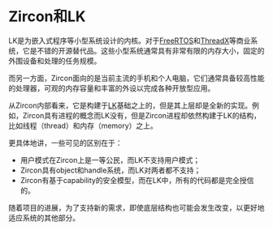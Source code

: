 # Zircon和LK

LK是为嵌入式程序等小型系统设计的内核。对于[FreeRTOS](http://www.freertos.org/)和[ThreadX](http://rtos.com/products/threadx/)等商业系统，它是不错的开源替代品。这些小型系统通常具有非常有限的内存大小，固定的外围设备和处理的任务规模。

而另一方面，Zircon面向的是当前主流的手机和个人电脑，它们通常具备较高性能的处理器，可观的内存容量和丰富的外设以完成各种开放型应用。

从Zircon内部看来，它是构建于[LK](https://github.com/littlekernel/lk)基础之上的，但是其上层却是全新的实现。例如，Zircon具有进程的概念而LK没有，但是Zircon进程却依然构建于LK的结构，比如线程（thread）和内存（memory）之上。

更具体地讲，一些可见的区别在于：

+ 用户模式在Zircon上是一等公民，而LK不支持用户模式；
+ Zircon具有object和handle系统，而LK对两者都不支持；
+ Zircon有基于capability的安全模型，而在LK中，所有的代码都是完全授信的。

随着项目的进展，为了支持新的需求，即使底层结构也可能会发生改变，以更好地适应系统的其他部分。
